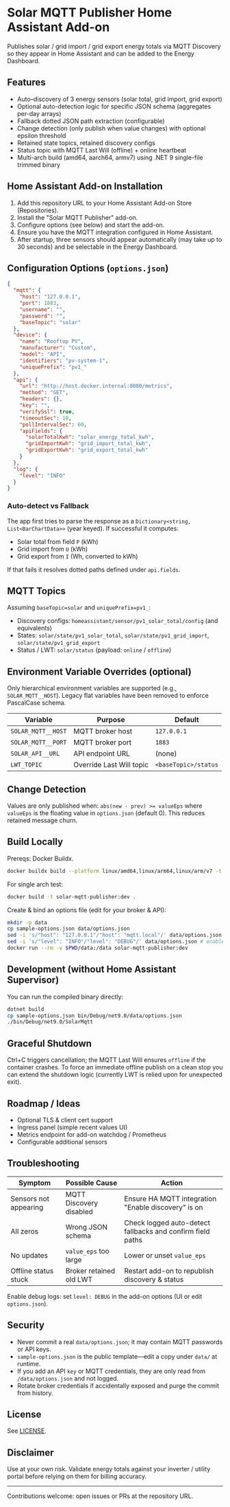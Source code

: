 # Solar MQTT Publisher Home Assistant Add-on

Publishes solar / grid import / grid export energy totals via MQTT Discovery so they appear in Home Assistant and can be added to the Energy Dashboard.

## Features

- Auto–discovery of 3 energy sensors (solar total, grid import, grid export)
- Optional auto-detection logic for specific JSON schema (aggregates per-day arrays)
- Fallback dotted JSON path extraction (configurable)
- Change detection (only publish when value changes) with optional epsilon threshold
- Retained state topics, retained discovery configs
- Status topic with MQTT Last Will (offline) + online heartbeat
- Multi-arch build (amd64, aarch64, armv7) using .NET 9 single-file trimmed binary

## Home Assistant Add-on Installation

1. Add this repository URL to your Home Assistant Add-on Store (Repositories).
2. Install the "Solar MQTT Publisher" add-on.
3. Configure options (see below) and start the add-on.
4. Ensure you have the MQTT integration configured in Home Assistant.
5. After startup, three sensors should appear automatically (may take up to 30 seconds) and be selectable in the Energy Dashboard.

## Configuration Options (`options.json`)

```json
{
  "mqtt": {
    "host": "127.0.0.1",
    "port": 1883,
    "username": "",
    "password": "",
    "baseTopic": "solar"
  },
  "device": {
    "name": "Rooftop PV",
    "manufacturer": "Custom",
    "model": "API",
    "identifiers": "pv-system-1",
    "uniquePrefix": "pv1_"
  },
  "api": {
    "url": "http://host.docker.internal:8080/metrics",
    "method": "GET",
    "headers": {},
    "key": "",
    "verifySsl": true,
    "timeoutSec": 10,
    "pollIntervalSec": 60,
    "apiFields": {
      "solarTotalKwh": "solar_energy_total_kwh",
      "gridImportKwh": "grid_import_total_kwh",
      "gridExportKwh": "grid_export_total_kwh"
    }
  },
  "log": {
    "level": "INFO"
  }
}
```

### Auto-detect vs Fallback

The app first tries to parse the response as a `Dictionary<string, List<BarChartData>>` (year keyed). If successful it computes:

- Solar total from field `P` (kWh)
- Grid import from `U` (kWh)
- Grid export from `I` (Wh, converted to kWh)

If that fails it resolves dotted paths defined under `api.fields`.

## MQTT Topics

Assuming `baseTopic=solar` and `uniquePrefix=pv1_`:

- Discovery configs: `homeassistant/sensor/pv1_solar_total/config` (and equivalents)
- States: `solar/state/pv1_solar_total`, `solar/state/pv1_grid_import`, `solar/state/pv1_grid_export`
- Status / LWT: `solar/status` (payload: `online` / `offline`)

## Environment Variable Overrides (optional)

Only hierarchical environment variables are supported (e.g., `SOLAR_MQTT__HOST`). Legacy flat variables have been removed to enforce PascalCase schema.

| Variable | Purpose | Default |
|----------|---------|---------|
| `SOLAR_MQTT__HOST` | MQTT broker host | `127.0.0.1` |
| `SOLAR_MQTT__PORT` | MQTT broker port | `1883` |
| `SOLAR_API__URL` | API endpoint URL | (none) |
| `LWT_TOPIC` | Override Last Will topic | `<baseTopic>/status` |

## Change Detection

Values are only published when: `abs(new - prev) >= valueEps` where `valueEps` is the floating value in `options.json` (default 0). This reduces retained message churn.

## Build Locally

Prereqs: Docker Buildx.

```bash
docker buildx build --platform linux/amd64,linux/arm64,linux/arm/v7 -t yourrepo/solar-mqtt-publisher:0.1.0 .
```

For single arch test:

```bash
docker build -t solar-mqtt-publisher:dev .
```

Create & bind an options file (edit for your broker & API):

```bash
mkdir -p data
cp sample-options.json data/options.json
sed -i 's/"host": "127.0.0.1"/"host": "mqtt.local"/' data/options.json
sed -i 's/"level": "INFO"/"level": "DEBUG"/' data/options.json # enable debug
docker run --rm -v $PWD/data:/data solar-mqtt-publisher:dev
```

## Development (without Home Assistant Supervisor)

You can run the compiled binary directly:

```bash
dotnet build
cp sample-options.json bin/Debug/net9.0/data/options.json
./bin/Debug/net9.0/SolarMqtt
```

## Graceful Shutdown

Ctrl+C triggers cancellation; the MQTT Last Will ensures `offline` if the container crashes. To force an immediate offline publish on a clean stop you can extend the shutdown logic (currently LWT is relied upon for unexpected exit).

## Roadmap / Ideas

- Optional TLS & client cert support
- Ingress panel (simple recent values UI)
- Metrics endpoint for add-on watchdog / Prometheus
- Configurable additional sensors

## Troubleshooting

| Symptom | Possible Cause | Action |
|---------|----------------|--------|
| Sensors not appearing | MQTT Discovery disabled | Ensure HA MQTT integration "Enable discovery" is on |
| All zeros | Wrong JSON schema | Check logged auto-detect fallbacks and confirm field paths |
| No updates | `value_eps` too large | Lower or unset `value_eps` |
| Offline status stuck | Broker retained old LWT | Restart add-on to republish discovery & status |

Enable debug logs: set `level: DEBUG` in the add-on options (UI or edit `options.json`).

## Security

- Never commit a real `data/options.json`; it may contain MQTT passwords or API keys.
- `sample-options.json` is the public template—edit a copy under `data/` at runtime.
- If you add an API `key` or MQTT credentials, they are only read from `/data/options.json` and not logged.
- Rotate broker credentials if accidentally exposed and purge the commit from history.

## License

See [LICENSE](./LICENSE).

## Disclaimer

Use at your own risk. Validate energy totals against your inverter / utility portal before relying on them for billing accuracy.

---

Contributions welcome: open issues or PRs at the repository URL.
